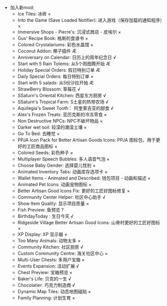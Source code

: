 - 加入新mod:
    - Ice Tiles: 冰砖 × 
    - Into the Game (Save Loaded Notifier): 进入游戏（保存加载的通知程序）× 
    - Immersive Shops - Pierre's: 沉浸式商店 - 皮埃尔 ×
    - Gus' Recipe Book: 格斯的食谱书 ×
    - Colored Crystalariums: 彩色水晶馆 ×
    - Coconut Addon: 椰子插件 Æ
    - Anniversary on Calendar: 日历上的周年纪念日 √
    - Start with 5 Rain Totems: 从5个雨图腾开始 Æ
    - Holiday Special Orders: 假日特别订单 Æ
    - Daily Special Orders: 每日特别订单 ×
    - Start with 5 salads: 从5份沙拉开始 Æ
    - StrawBerry Blossom: 草莓花 √
    - SSaturn's Oriental Kitchen: 西星东方厨房 √
    - SSaturn's Tropical Farm: S土星的热带农场 √
    - Aquilegia's Sweet Tooth： 阿奎莱吉亚的甜食 √ 
    - Alex's Frozen Treats: 亚历克斯的冷冻零食 ×
    - Non Destructive NPCs: NPC不破坏物品 ×
    - Darker wet soil: 较深的潮湿土壤 ×
    - Go To Bed: 去睡觉 ×
    - PPJA Icon Pack for Better Artisan Goods Icons: PPJA 图标包，用于更好的工匠商品图标 ×
    - Colored Seeds: 彩色种子 ×
    - Multiplayer Speech Bubbles: 多人语音气泡 ×
    - Choose Baby Gender: 选择婴儿性别 ×
    - Animated Inventory Tabs: 动画库存选项卡 ×
    - Wallet Items - Animated and Described: 钱包项目 - 动画和描述 ×
    - Animated Pet Icons: 动画宠物图标 ×
    - Better Artisan Good Icons Fix: 更好的工匠好图标修复 ×
    - Community Center Helper: 社区中心助手 √
    - Show Item Quality: 显示项目质量 ×
    - Fish Preview: 鱼预览  ?
    - BirthdayToday : 生日今天 √
    - Ridgeside Village Better Artisan Good Icons: 山脊村更好的工匠好图标 ×
    - XP Display: XP 显示器 ×
    - Too Many Animals: 动物太多 ×
    - Community Kitchen: 社区厨房 √
    - Custom Community Centre: 海关社区中心 ×
    - Multi-User Chests: 多用户宝箱 ×
    - Events Expansion: 活动扩展 √
    - Chest Preview: 宝箱预览 ×
    - Baker's Life: 贝克的一生  √
    - Chocolatier: 巧克力制造商 √
    - Dynamic Map Tiles: 动态地图磁贴 ×
    - Family Planning: 计划生育 ×



